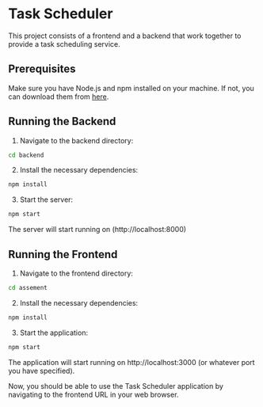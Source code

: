# Task Scheduler

This project consists of a frontend and a backend that work together to provide a task scheduling service.

## Prerequisites

Make sure you have Node.js and npm installed on your machine. If not, you can download them from [here](https://nodejs.org/en/download/).

## Running the Backend

1. Navigate to the backend directory:

```bash
cd backend
```

2. Install the necessary dependencies:

```bash
npm install
```
3. Start the server:

```bash
npm start
```
The server will start running on (http://localhost:8000)

## Running the Frontend

1. Navigate to the frontend directory:
```bash
cd assement
```

2. Install the necessary dependencies:
```bash
npm install
```

3. Start the application:
```bash
npm start
```



The application will start running on http://localhost:3000 (or whatever port you have specified).

Now, you should be able to use the Task Scheduler application by navigating to the frontend URL in your web browser.
